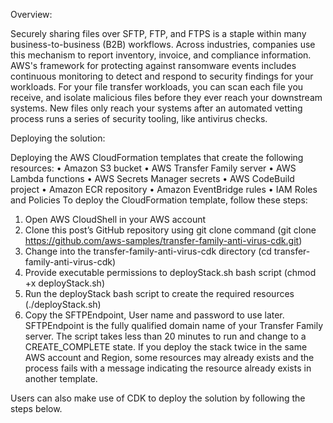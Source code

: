 Overview:

Securely sharing files over SFTP, FTP, and FTPS is a staple within many business-to-business (B2B)
workflows. Across industries, companies use this mechanism to report inventory, invoice, and
compliance information. AWS's framework for protecting against ransomware events includes
continuous monitoring to detect and respond to security findings for your workloads. For your file
transfer workloads, you can scan each file you receive, and isolate malicious files before they ever reach
your downstream systems. New files only reach your systems after an automated vetting process runs a
series of security tooling, like antivirus checks.

Deploying the solution:

Deploying the AWS CloudFormation templates that create the following resources: 
•	Amazon S3 bucket
•	AWS Transfer Family server
•	AWS Lambda functions
•	AWS Secrets Manager secrets
•	AWS CodeBuild project
•	Amazon ECR repository
•	Amazon EventBridge rules
•	IAM Roles and Policies
To deploy the CloudFormation template, follow these steps:
1.	Open AWS CloudShell in your AWS account
2.	Clone this post’s GitHub repository using git clone command (git clone https://github.com/aws-samples/transfer-family-anti-virus-cdk.git)
3.	Change into the transfer-family-anti-virus-cdk directory (cd transfer-family-anti-virus-cdk)
4.	Provide executable permissions to deployStack.sh bash script (chmod +x deployStack.sh)
5.	Run the deployStack bash script to create the required resources (./deployStack.sh)
6.	Copy the SFTPEndpoint, User name and password to use later. SFTPEndpoint is the fully qualified domain name of your Transfer Family server.
The script takes less than 20 minutes to run and change to a CREATE_COMPLETE state. If you deploy the stack twice in the same AWS account and Region, some resources may already exists and the process fails with a message indicating the resource already exists in another template.


Users can also make use of CDK to deploy the solution by following the steps below.

